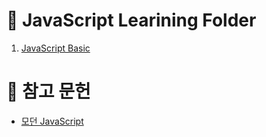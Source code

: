 # 📝 JavaScript Learining Folder
1. [JavaScript Basic](https://github.com/QyongGin/JavaScript/tree/main/JavaScript%20Basic)
# 🔔 참고 문헌
- [모던 JavaScript](https://ko.javascript.info)
